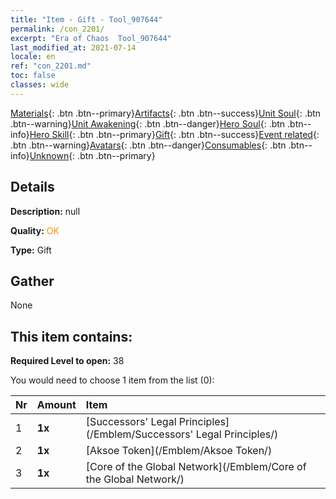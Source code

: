 ```yaml
---
title: "Item - Gift - Tool_907644"
permalink: /con_2201/
excerpt: "Era of Chaos  Tool_907644"
last_modified_at: 2021-07-14
locale: en
ref: "con_2201.md"
toc: false
classes: wide
---
```

 [Materials](/Items/){: .btn .btn--primary}[Artifacts](/Items/Artifacts/){: .btn .btn--success}[Unit Soul](/Items/UnitSoul/){: .btn .btn--warning}[Unit Awakening](/Items/UnitAwakening/){: .btn .btn--danger}[Hero Soul](/Items/HeroSoul/){: .btn .btn--info}[Hero Skill](/Items/HeroSkill/){: .btn .btn--primary}[Gift](/Items/Gift/){: .btn .btn--success}[Event related](/Items/Events/){: .btn .btn--warning}[Avatars](/Items/Avatars/){: .btn .btn--danger}[Consumables](/Items/Consumables/){: .btn .btn--info}[Unknown](/Items/Unknown/){: .btn .btn--primary}

## Details
 **Description:** null

 **Quality:** <span style="color: #FF8C00">OK</span>

 **Type:** Gift

## Gather

  None

## This item contains:

 **Required Level to open:** 38

 You would need to choose 1 item from the list (0):

  | Nr | Amount |     Item    |
  |:---|:-------|:------------|
  | 1 |  **1x** | [Successors' Legal Principles](/Emblem/Successors' Legal Principles/) |  | 
  | 2 |  **1x** | [Aksoe Token](/Emblem/Aksoe Token/) |  | 
  | 3 |  **1x** | [Core of the Global Network](/Emblem/Core of the Global Network/) |  | 
